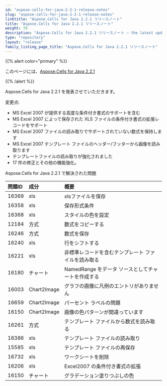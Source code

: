 ```yaml
---
id: "aspose-cells-for-java-2-2-1-release-notes"
slug: "aspose-cells-for-java-2-2-1-release-notes"
linktitle: "Aspose.Cells for Java 2.2.1 リリースノート"
title: "Aspose.Cells for Java 2.2.1 リリースノート"
weight: 70
description: "Aspose.Cells for Java 2.2.1 リリースノート – the latest updates and fixes."
type: "repository"
layout: "release"
family_listing_page_title: "Aspose.Cells for Java 2.2.1 リリースノート"
---
```

{{% alert color="primary" %}} 

このページには、[Aspose.Cells for Java 2.2.1](https://releases.aspose.com/cells/java/new-releases/aspose.cells-for-java-2.2.1/)

{{% /alert %}} 

Aspose.Cells for Java 2.2.1 を発表させていただきます。

変更点:

-  MS Excel 2007 が提供する高度な条件付き書式のサポートを含む
- MS Excel 2007 によって保存された XLS ファイルの条件付き書式の拡張レコードをサポート
- MS Excel 2007 ファイルの読み取りでサポートされていない数式を保持します
- MS Excel 2007 テンプレート ファイルのヘッダー/フッターから画像を読み取ります
- テンプレートファイルの読み取りが強化されました
- 17 件の修正とその他の機能強化。

 Aspose.Cells for Java 2.2.1 で解決された問題

|**問題ID** |**成分** |**概要** |
|:- |:- |:- |
|16369 |xls|xlsファイルを保存|
|16358 |xls|保存形式条件|
|16368 |xls|スタイルの色を設定|
|12184 |方式|数式をコピーする|
|16246 |方式|数式を保存|
|16240 |xls|行をシフトする|
|16221 |xls|非標準レコードを含むテンプレート ファイルを読み取る|
|16180 |チャート|NamedRange をデータ ソースとしてチャートを作成する|
|16003 |Chart2Image|グラフの画像に凡例のエントリがありません|
|16659 |Chart2Image|パーセント ラベルの問題|
|16150 |Chart2Image|画像の色パターンが間違っています|
|16261 |方式|テンプレート ファイルから数式を読み取る|
|16386 |xls|テンプレート ファイルの読み取り|
|15585 |xls|テンプレート ファイルの再保存|
|16732 |xls|ワークシートを削除|
|16206 |xls|Excel2007 の条件付き書式の拡張|
|16150 |チャート|グラデーション塗りつぶしの色|

